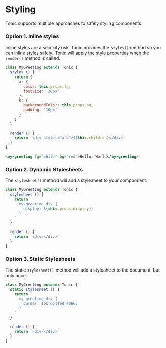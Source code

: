 # Styling

Tonic supports multiple approaches to safely styling components.

### Option 1. Inline styles

Inline styles are a security risk. Tonic provides the `styles()` method so you
can inline styles safely. Tonic will apply the style properties when the `render()`
method is called.

```js
class MyGreeting extends Tonic {
  styles () {
    return {
      a: {
        color: this.props.fg,
        fontSize: '30px'
      },
      b: {
        backgroundColor: this.props.bg,
        padding: '10px'
      }
    }
  }

  render () {
    return `<div styles="a b">${this.children}</div>`
  }
}
```

```xml
<my-greeting fg="white" bg="red">Hello, World</my-greeting>
```

### Option 2. Dynamic Stylesheets
The `stylesheet()` method will add a styleaheet to your compoonent.

```js
class MyGreeting extends Tonic {
  stylesheet () {
    return `
      my-greeting div {
        display: ${this.props.display};
      }
    `
  }

  render () {
    return `<div></div>`
  }
}
```

### Option 3. Static Stylesheets
The static `stylesheet()` method will add a styleaheet to the document,
but only once.

```js
class MyGreeting extends Tonic {
  static stylesheet () {
    return `
      my-greeting div {
        border: 1px dotted #666;
      }
    `
  }

  render () {
    return `<div></div>`
  }
}
```
